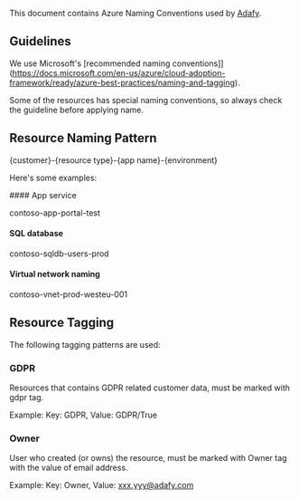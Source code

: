 This document contains Azure Naming Conventions used by [Adafy](https://adafy.com).

## Guidelines

We use Microsoft's [recommended naming conventions]](https://docs.microsoft.com/en-us/azure/cloud-adoption-framework/ready/azure-best-practices/naming-and-tagging).

Some of the resources has special naming conventions, so always check the guideline before applying name.

## Resource Naming Pattern

{customer}-{resource type}-{app name}-{environment}

Here's some examples:

​#### App service

contoso-app-portal-test

#### SQL database

contoso-sqldb-users-prod

#### Virtual network naming

contoso-vnet-prod-westeu-001

## Resource Tagging

The following tagging patterns are used:

### GDPR

Resources that contains GDPR related customer data, must be marked with gdpr tag.

Example: Key: GDPR, Value: GDPR/True

### Owner

User who created (or owns) the resource, must be marked with Owner tag with the value of email address.​

Example: Key: Owner, Value: xxx.yyy@adafy.com